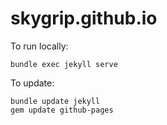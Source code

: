# skygrip.github.io

To run locally:

    bundle exec jekyll serve

To update:

    bundle update jekyll
    gem update github-pages
